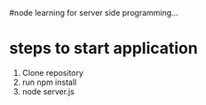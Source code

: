 #node learning for server side programming...

# steps to start application
1) Clone repository
2) run npm install
3) node server.js
